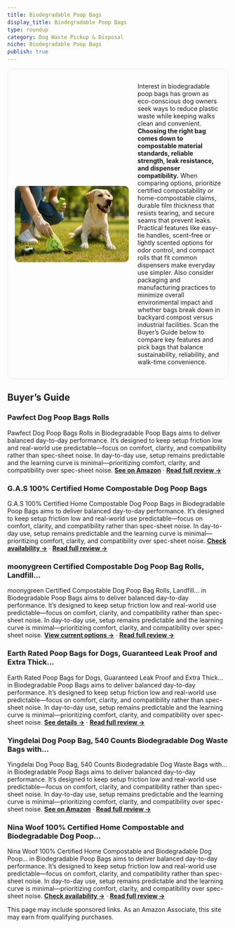 ```yaml
---
title: Biodegradable Poop Bags
display_title: Biodegradable Poop Bags
type: roundup
category: Dog Waste Pickup & Disposal
niche: Biodegradable Poop Bags
publish: true
---
```


<section class="hero-split" style="width:100%;box-sizing:border-box;border:1px solid #e5e7eb;border-radius:12px;padding:16px;display:grid;grid-template-columns:minmax(260px,40%) 1fr;gap:20px;align-items:center;"><figure style="margin:0;"><img src="/hero/roundups/dog-waste-pickup-disposal/biodegradable-poop-bags.webp" alt="" style="width:100%;height:auto;display:block;border-radius:10px;"/></figure><div class="hero-copy" style="min-width:0;"><p>Interest in biodegradable poop bags has grown as eco-conscious dog owners seek ways to reduce plastic waste while keeping walks clean and convenient. <strong>Choosing the right bag comes down to compostable material standards, reliable strength, leak resistance, and dispenser compatibility.</strong> When comparing options, prioritize certified compostability or home-compostable claims, durable film thickness that resists tearing, and secure seams that prevent leaks. Practical features like easy-tie handles, scent-free or lightly scented options for odor control, and compact rolls that fit common dispensers make everyday use simpler. Also consider packaging and manufacturing practices to minimize overall environmental impact and whether bags break down in backyard compost versus industrial facilities. Scan the Buyer’s Guide below to compare key features and pick bags that balance sustainability, reliability, and walk-time convenience.</p></div></section>


<h2>Buyer’s Guide</h2>
<h3>Pawfect Dog Poop Bags Rolls</h3>
<p>Pawfect Dog Poop Bags Rolls in Biodegradable Poop Bags aims to deliver balanced day-to-day performance. It’s designed to keep setup friction low and real-world use predictable&mdash;focus on comfort, clarity, and compatibility rather than spec-sheet noise. In day-to-day use, setup remains predictable and the learning curve is minimal&mdash;prioritizing comfort, clarity, and compatibility over spec-sheet noise. <a href="https://amzn.to/4q6gve1" target="_blank" rel="nofollow sponsored noopener noopener" target="_blank"><strong>See on Amazon</strong></a> · <a href="/reviews/pawfect-dog-poop-bags-rolls-biodegradable-doggie-bags-compostable-dog-w-db8d0f22/"><strong>Read full review &rarr;</strong></a></p>
<h3>G.A.S 100% Certified Home Compostable Dog Poop Bags</h3>
<p>G.A.S 100% Certified Home Compostable Dog Poop Bags in Biodegradable Poop Bags aims to deliver balanced day-to-day performance. It’s designed to keep setup friction low and real-world use predictable&mdash;focus on comfort, clarity, and compatibility rather than spec-sheet noise. In day-to-day use, setup remains predictable and the learning curve is minimal&mdash;prioritizing comfort, clarity, and compatibility over spec-sheet noise. <a href="https://amzn.to/3J6bdyu" target="_blank" rel="nofollow sponsored noopener noopener" target="_blank"><strong>Check availability &rarr;</strong></a> · <a href="/reviews/g-a-s-100-certified-home-compostable-dog-poop-bags-10-to-charity-astm-d-a8708a0e/"><strong>Read full review &rarr;</strong></a></p>
<h3>moonygreen Certified Compostable Dog Poop Bag Rolls, Landfill…</h3>
<p>moonygreen Certified Compostable Dog Poop Bag Rolls, Landfill… in Biodegradable Poop Bags aims to deliver balanced day-to-day performance. It’s designed to keep setup friction low and real-world use predictable&mdash;focus on comfort, clarity, and compatibility rather than spec-sheet noise. In day-to-day use, setup remains predictable and the learning curve is minimal&mdash;prioritizing comfort, clarity, and compatibility over spec-sheet noise. <a href="https://amzn.to/4hfArr6" target="_blank" rel="nofollow sponsored noopener noopener" target="_blank"><strong>View current options &rarr;</strong></a> · <a href="/reviews/moonygreen-certified-compostable-dog-poop-bag-rolls-landfill-friendly-d-9170e8a0/"><strong>Read full review &rarr;</strong></a></p>
<h3>Earth Rated Poop Bags for Dogs, Guaranteed Leak Proof and Extra Thick…</h3>
<p>Earth Rated Poop Bags for Dogs, Guaranteed Leak Proof and Extra Thick… in Biodegradable Poop Bags aims to deliver balanced day-to-day performance. It’s designed to keep setup friction low and real-world use predictable&mdash;focus on comfort, clarity, and compatibility rather than spec-sheet noise. In day-to-day use, setup remains predictable and the learning curve is minimal&mdash;prioritizing comfort, clarity, and compatibility over spec-sheet noise. <a href="https://amzn.to/3WzhB4w" target="_blank" rel="nofollow sponsored noopener noopener" target="_blank"><strong>See details &rarr;</strong></a> · <a href="/reviews/earth-rated-poop-bags-for-dogs-guaranteed-leak-proof-and-extra-thick-wa-86f50db3/"><strong>Read full review &rarr;</strong></a></p>
<h3>Yingdelai Dog Poop Bag, 540 Counts Biodegradable Dog Waste Bags with…</h3>
<p>Yingdelai Dog Poop Bag, 540 Counts Biodegradable Dog Waste Bags with… in Biodegradable Poop Bags aims to deliver balanced day-to-day performance. It’s designed to keep setup friction low and real-world use predictable&mdash;focus on comfort, clarity, and compatibility rather than spec-sheet noise. In day-to-day use, setup remains predictable and the learning curve is minimal&mdash;prioritizing comfort, clarity, and compatibility over spec-sheet noise. <a href="https://amzn.to/4q7ba6c" target="_blank" rel="nofollow sponsored noopener noopener" target="_blank"><strong>See on Amazon</strong></a> · <a href="/reviews/yingdelai-dog-poop-bag-540-counts-biodegradable-dog-waste-bags-with-1-d-d131ff5c/"><strong>Read full review &rarr;</strong></a></p>
<h3>Nina Woof 100% Certified Home Compostable and Biodegradable Dog Poop…</h3>
<p>Nina Woof 100% Certified Home Compostable and Biodegradable Dog Poop… in Biodegradable Poop Bags aims to deliver balanced day-to-day performance. It’s designed to keep setup friction low and real-world use predictable&mdash;focus on comfort, clarity, and compatibility rather than spec-sheet noise. In day-to-day use, setup remains predictable and the learning curve is minimal&mdash;prioritizing comfort, clarity, and compatibility over spec-sheet noise. <a href="https://amzn.to/46TVwSU" target="_blank" rel="nofollow sponsored noopener noopener" target="_blank"><strong>Check availability &rarr;</strong></a> · <a href="/reviews/nina-woof-100-certified-home-compostable-and-biodegradable-dog-poop-bag-3c5ce8e4/"><strong>Read full review &rarr;</strong></a></p>
<aside class="disclosure">This page may include sponsored links. As an Amazon Associate, this site may earn from qualifying purchases.</aside>
